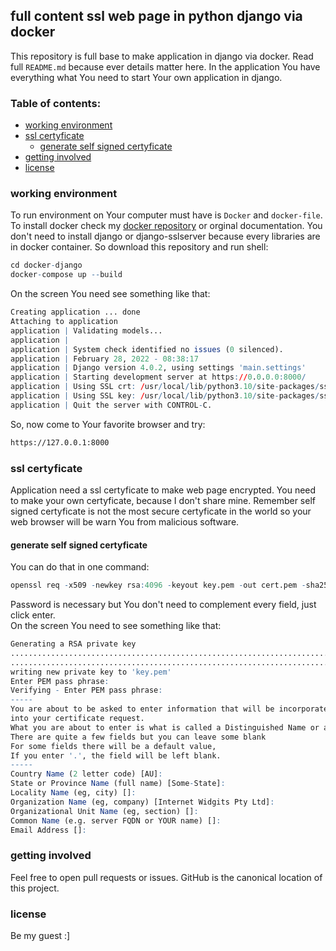 ## full content ssl web page in python django via docker
This repository is full base to make application in django via docker. Read full ```README.md``` because ever details matter here.
In the application You have everything what You need to start Your own application in django.
### Table of contents:
* [working environment](#working-environment)
* [ssl certyficate](#ssl-certyficate)
  * [generate self signed certyficate](#generate-self-signed-certyficate)
* [getting involved](#getting-involved)
* [license](#license)
  
### working environment
To run environment on Your computer must have is ```Docker``` and ```docker-file```. To install docker check my [docker repository](https://github.com/SirMefju/notes/blob/main/docker.md) or orginal documentation. You don't need to install django or django-sslserver because every libraries are in docker container. So download this repository and run shell:
```R
cd docker-django
docker-compose up --build
```
On the screen You need see something like that:
```R
Creating application ... done
Attaching to application
application | Validating models...
application |
application | System check identified no issues (0 silenced).
application | February 28, 2022 - 08:38:17
application | Django version 4.0.2, using settings 'main.settings'
application | Starting development server at https://0.0.0.0:8000/
application | Using SSL crt: /usr/local/lib/python3.10/site-packages/sslserver/certs/development.crt
application | Using SSL key: /usr/local/lib/python3.10/site-packages/sslserver/certs/development.key
application | Quit the server with CONTROL-C.
```
So, now come to Your favorite browser and try:
```html
https://127.0.0.1:8000
```

### ssl certyficate
Application need a ssl certyficate to make web page encrypted. You need to make your own certyficate, because I don't share mine. 
Remember self signed certyficate is not the most secure certyficate in the world so your web browser will be warn You from malicious software.

#### generate self signed certyficate
You can do that in one command:
```R
openssl req -x509 -newkey rsa:4096 -keyout key.pem -out cert.pem -sha256 -days 365
```
Password is necessary but You don't need to complement every field, just click enter.<br/>
On the screen You need to see something like that:
```R
Generating a RSA private key
.......................................................................++++
.......................................................................++++
writing new private key to 'key.pem'
Enter PEM pass phrase:
Verifying - Enter PEM pass phrase:
-----
You are about to be asked to enter information that will be incorporated
into your certificate request.
What you are about to enter is what is called a Distinguished Name or a DN.
There are quite a few fields but you can leave some blank
For some fields there will be a default value,
If you enter '.', the field will be left blank.
-----
Country Name (2 letter code) [AU]:
State or Province Name (full name) [Some-State]:
Locality Name (eg, city) []:
Organization Name (eg, company) [Internet Widgits Pty Ltd]:
Organizational Unit Name (eg, section) []:
Common Name (e.g. server FQDN or YOUR name) []:
Email Address []:
```

### getting involved
Feel free to open pull requests or issues. GitHub is the canonical location of this project.

### license
Be my guest :]

